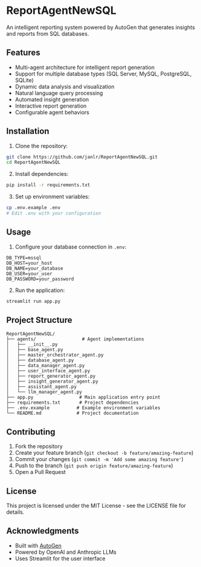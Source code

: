 # ReportAgentNewSQL

An intelligent reporting system powered by AutoGen that generates insights and reports from SQL databases.

## Features

- Multi-agent architecture for intelligent report generation
- Support for multiple database types (SQL Server, MySQL, PostgreSQL, SQLite)
- Dynamic data analysis and visualization
- Natural language query processing
- Automated insight generation
- Interactive report generation
- Configurable agent behaviors

## Installation

1. Clone the repository:
```bash
git clone https://github.com/janlr/ReportAgentNewSQL.git
cd ReportAgentNewSQL
```

2. Install dependencies:
```bash
pip install -r requirements.txt
```

3. Set up environment variables:
```bash
cp .env.example .env
# Edit .env with your configuration
```

## Usage

1. Configure your database connection in `.env`:
```
DB_TYPE=mssql
DB_HOST=your_host
DB_NAME=your_database
DB_USER=your_user
DB_PASSWORD=your_password
```

2. Run the application:
```bash
streamlit run app.py
```

## Project Structure

```
ReportAgentNewSQL/
├── agents/                 # Agent implementations
│   ├── __init__.py
│   ├── base_agent.py
│   ├── master_orchestrator_agent.py
│   ├── database_agent.py
│   ├── data_manager_agent.py
│   ├── user_interface_agent.py
│   ├── report_generator_agent.py
│   ├── insight_generator_agent.py
│   ├── assistant_agent.py
│   └── llm_manager_agent.py
├── app.py                 # Main application entry point
├── requirements.txt       # Project dependencies
├── .env.example          # Example environment variables
└── README.md             # Project documentation
```

## Contributing

1. Fork the repository
2. Create your feature branch (`git checkout -b feature/amazing-feature`)
3. Commit your changes (`git commit -m 'Add some amazing feature'`)
4. Push to the branch (`git push origin feature/amazing-feature`)
5. Open a Pull Request

## License

This project is licensed under the MIT License - see the LICENSE file for details.

## Acknowledgments

- Built with [AutoGen](https://github.com/microsoft/autogen)
- Powered by OpenAI and Anthropic LLMs
- Uses Streamlit for the user interface 